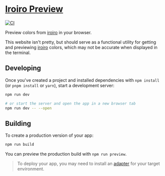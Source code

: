 # [Iroiro Preview](http://iroiro-preview.vercel.app/)

[![CI](https://github.com/spenserblack/iroiro-preview/actions/workflows/ci.yml/badge.svg)](https://github.com/spenserblack/iroiro-preview/actions/workflows/ci.yml)

Preview colors from [iroiro] in your browser.

This website isn't pretty, but should serve as a functional utility for getting
and previewing [iroiro] colors, which may not be accurate when displayed in the
terminal. 

## Developing

Once you've created a project and installed dependencies with `npm install` (or `pnpm install` or `yarn`), start a development server:

```bash
npm run dev

# or start the server and open the app in a new browser tab
npm run dev -- --open
```

## Building

To create a production version of your app:

```bash
npm run build
```

You can preview the production build with `npm run preview`.

> To deploy your app, you may need to install an [adapter](https://kit.svelte.dev/docs/adapters) for your target environment.

[iroiro]: https://github.com/antfu/iroiro
